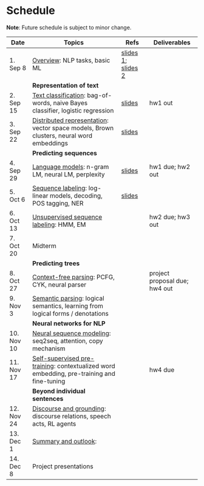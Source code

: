 # Schedule

**Note**: Future schedule is subject to minor change.

| Date | Topics | Refs | Deliverables |
| --- | ----------- | ----- | ----- |
| 1. Sep 8 | [Overview](notes/overview.html): NLP tasks, basic ML | [slides 1](slides/lec01/overview_annotated.pdf); [slides 2](slides/lec01/basic_ml_annotated.pdf) | | 
| | **Representation of text** | | |
| 2. Sep 15 | [Text classification](notes/text_classification.html): bag-of-words, naive Bayes classifier, logistic regression | [slides](slides/lec02/text_classification_annotated.pdf) | hw1 out | 
| 3. Sep 22 | [Distributed representation](notes/distributed_representation.html): vector space models, Brown clusters, neural word embeddings | [slides](slides/lec03/distributed-representation.pdf) | | 
| | **Predicting sequences** | | |
| 4. Sep 29 | [Language models](#schedule): n-gram LM, neural LM, perplexity | [slides](slides/lec04/language-model.pdf)| hw1 due; hw2 out | 
| 5. Oct 6 | [Sequence labeling](notes/sequence_labeling.html): log-linear models, decoding, POS tagging, NER |[slides](slides/lec05/sequence-labeling.pdf) | | 
| 6. Oct 13 | [Unsupervised sequence labeling](#schedule): HMM, EM | | hw2 due; hw3 out | 
| 7. Oct 20 | Midterm | |  | 
| | **Predicting trees** | | |
| 8. Oct 27 | [Context-free parsing](#schedule): PCFG, CYK, neural parser | | project proposal due; hw4 out | 
| 9. Nov 3 | [Semantic parsing](#schedule): logical semantics, learning from logical forms / denotations | | | 
| | **Neural networks for NLP** | | |
| 10. Nov 10 | [Neural sequence modeling](#schedule): seq2seq, attention, copy mechanism | | | 
| 11. Nov 17 | [Self-supervised pre-training](#schedule): contextualized word embedding, pre-training and fine-tuning | | hw4 due | 
| | **Beyond individual sentences** | | |
| 12. Nov 24 | [Discourse and grounding](#schedule): discourse relations, speech acts, RL agents | | | 
| 13. Dec 1 | [Summary and outlook](#schedule): | | | 
| 14. Dec 8 | Project presentations | | | 
